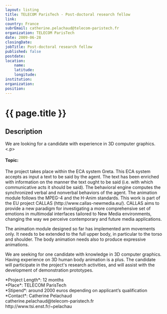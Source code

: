 ```yaml
---
layout: listing
title: TELECOM ParisTech - Post-doctoral research fellow
link:
country: France
subrEmail: catherine.pelachaud@telecom-paristech.fr
organization: TELECOM ParisTech 
date: 2009-06-28
closingDate: 
jobTitle: Post-doctoral research fellow
published: false
postdate:
location:
    name: 
    latitude: 
    longitude: 
institution: 
organization: 
position: 
--- 
```



# {{ page.title }}

## Description




<p>We are looking for a candidate with experience in 3D computer graphics.<.p>

<h4>Topic:</h4>
<p>The project takes place within the ECA system Greta. This ECA system
accepts as input a text to be said by the agent. The text has been
enriched with information on the manner the text ought to be said (i.e.
with which communicative acts it should be said). The behavioral engine
computes the synchronized verbal and nonverbal behaviors of the agent.
The animation module follows the MPEG-4 and the H-Anim standards. This
work is part of the EU project CALLAS (http://www.callas-newmedia.eu/).
CALLAS aims to provide a new paradigm for investigating a more
comprehensive set of emotions in multimodal interfaces tailored to New
Media environments, changing the way we perceive contemporary and future
media applications.</p>

<p>The animation module designed so far has implemented arm movements only.
It needs to be extended to the full upper body, in particular to the
torso and shoulder. The body animation needs also to produce expressive
animations.</p>

<p>We are seeking for one candidate with knowledge in 3D computer graphics.
Having experience on 3D human body animation is a plus. The candidate
will participate in the project's research activities, and will assist
with the development of demonstration prototypes.</p>

<p>
*Project Length*: 12 months<br />
*Place*: TELECOM ParisTech<br />
*Stipend*: around 2000 euros depending on applicant’s qualification<br />
*Contact*:
Catherine Pelachaud<br />
catherine.pelachaud@telecom-paristech.fr<br />
http://www.tsi.enst.fr/~pelachau<br />
</p>
